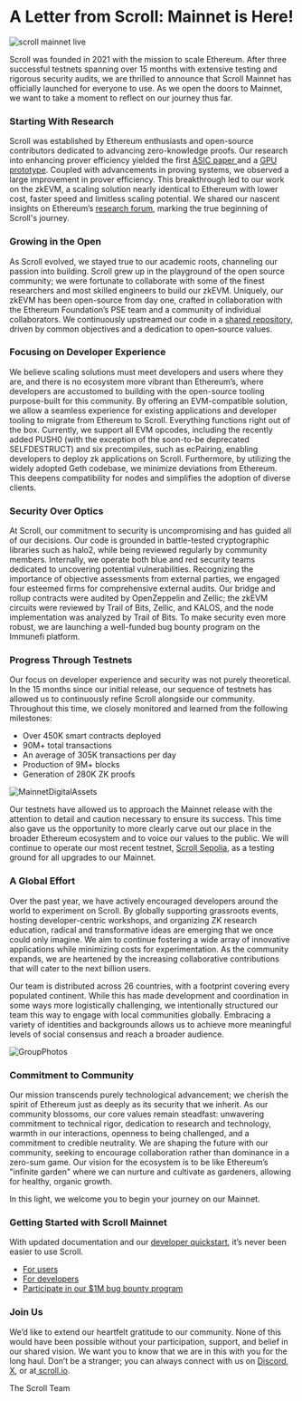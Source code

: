 # A Letter from Scroll: Mainnet is Here!

![scroll mainnet live](/imgs/homepage/blog/founderLetter/scroll_mainnet_live.png)

Scroll was founded in 2021 with the mission to scale Ethereum. After three successful testnets spanning over 15 months with extensive testing and rigorous security audits, we are thrilled to announce that Scroll Mainnet has officially launched for everyone to use. As we open the doors to Mainnet, we want to take a moment to reflect on our journey thus far.

### Starting With Research

Scroll was established by Ethereum enthusiasts and open-source contributors dedicated to advancing zero-knowledge proofs. Our research into enhancing prover efficiency yielded the first [ASIC paper ](https://ieeexplore.ieee.org/document/9499783)and a [GPU prototype](https://dl.acm.org/doi/10.1145/3575693.3575711). Coupled with advancements in proving systems, we observed a large improvement in prover efficiency. This breakthrough led to our work on the zkEVM, a scaling solution nearly identical to Ethereum with lower cost, faster speed and limitless scaling potential. We shared our nascent insights on Ethereum’s [research forum](https://ethresear.ch/t/introducing-scroll-a-new-layer2-solution/9186), marking the true beginning of Scroll's journey.

### Growing in the Open

As Scroll evolved, we stayed true to our academic roots, channeling our passion into building. Scroll grew up in the playground of the open source community; we were fortunate to collaborate with some of the finest researchers and most skilled engineers to build our zkEVM. Uniquely, our zkEVM has been open-source from day one, crafted in collaboration with the Ethereum Foundation’s PSE team and a community of individual collaborators. We continuously upstreamed our code in a [shared repository](https://github.com/privacy-scaling-explorations/zkevm-circuits), driven by common objectives and a dedication to open-source values.

### Focusing on Developer Experience

We believe scaling solutions must meet developers and users where they are, and there is no ecosystem more vibrant than Ethereum’s, where developers are accustomed to building with the open-source tooling purpose-built for this community. By offering an EVM-compatible solution, we allow a seamless experience for existing applications and developer tooling to migrate from Ethereum to Scroll. Everything functions right out of the box. Currently, we support all EVM opcodes, including the recently added PUSH0 (with the exception of the soon-to-be deprecated SELFDESTRUCT) and six precompiles, such as ecPairing, enabling developers to deploy zk applications on Scroll. Furthermore, by utilizing the widely adopted Geth codebase, we minimize deviations from Ethereum. This deepens compatibility for nodes and simplifies the adoption of diverse clients.

### Security Over Optics

At Scroll, our commitment to security is uncompromising and has guided all of our decisions. Our code is grounded in battle-tested cryptographic libraries such as halo2, while being reviewed regularly by community members. Internally, we operate both blue and red security teams dedicated to uncovering potential vulnerabilities. Recognizing the importance of objective assessments from external parties, we engaged four esteemed firms for comprehensive external audits. Our bridge and rollup contracts were audited by OpenZeppelin and Zellic; the zkEVM circuits were reviewed by Trail of Bits, Zellic, and KALOS, and the node implementation was analyzed by Trail of Bits. To make security even more robust, we are launching a well-funded bug bounty program on the Immunefi platform.

### Progress Through Testnets

Our focus on developer experience and security was not purely theoretical. In the 15 months since our initial release, our sequence of testnets has allowed us to continuously refine Scroll alongside our community. Throughout this time, we closely monitored and learned from the following milestones:

- Over 450K smart contracts deployed
- 90M+ total transactions
- An average of 305K transactions per day
- Production of 9M+ blocks
- Generation of 280K ZK proofs

![MainnetDigitalAssets](/imgs/homepage/blog/founderLetter/MainnetDigitalAssets.png)

Our testnets have allowed us to approach the Mainnet release with the attention to detail and caution necessary to ensure its success. This time also gave us the opportunity to more clearly carve out our place in the broader Ethereum ecosystem and to voice our values to the public. We will continue to operate our most recent testnet, [Scroll Sepolia](https://scroll.io/blog/scrollSepolia), as a testing ground for all upgrades to our Mainnet.

### A Global Effort

Over the past year, we have actively encouraged developers around the world to experiment on Scroll. By globally supporting grassroots events, hosting developer-centric workshops, and organizing ZK research education, radical and transformative ideas are emerging that we once could only imagine. We aim to continue fostering a wide array of innovative applications while minimizing costs for experimentation. As the community expands, we are heartened by the increasing collaborative contributions that will cater to the next billion users.

Our team is distributed across 26 countries, with a footprint covering every populated continent. While this has made development and coordination in some ways more logistically challenging, we intentionally structured our team this way to engage with local communities globally. Embracing a variety of identities and backgrounds allows us to achieve more meaningful levels of social consensus and reach a broader audience.

![GroupPhotos](/imgs/homepage/blog/founderLetter/GroupPhotos.png)

### Commitment to Community

Our mission transcends purely technological advancement; we cherish the spirit of Ethereum just as deeply as its security that we inherit. As our community blossoms, our core values remain steadfast: unwavering commitment to technical rigor, dedication to research and technology, warmth in our interactions, openness to being challenged, and a commitment to credible neutrality. We are shaping the future with our community, seeking to encourage collaboration rather than dominance in a zero-sum game. Our vision for the ecosystem is to be like Ethereum’s "infinite garden" where we can nurture and cultivate as gardeners, allowing for healthy, organic growth.

In this light, we welcome you to begin your journey on our Mainnet.

### Getting Started with Scroll Mainnet

With updated documentation and our [developer quickstart](https://docs.scroll.io/en/home/), it’s never been easier to use Scroll.

- [For users](https://docs.scroll.io/en/getting-started/overview/)
- [For developers](https://docs.scroll.io/en/developers/)
- [Participate in our $1M bug bounty program](https://immunefi.com/bounty/scroll/)

### Join Us

We’d like to extend our heartfelt gratitude to our community. None of this would have been possible without your participation, support, and belief in our shared vision. We want you to know that we are in this with you for the long haul. Don’t be a stranger; you can always connect with us on [Discord](http://discord.gg/scroll), [X](https://twitter.com/Scroll_ZKP), or at[ scroll.io](http://scroll.io/).

The Scroll Team
